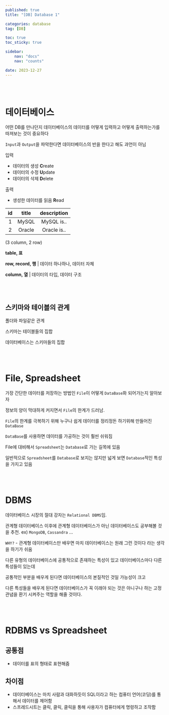 ```yaml
---
published: true
title: "[DB] Database 1"

categories: database
tag: [DB]

toc: true
toc_sticky: true

sidebar:
    nav: "docs"
    nav: "counts"

date: 2023-12-27
---
```

<br>
<br>

# 데이터베이스

어떤 DB를 만나던지 데이터베이스의 데이터를 어떻게 입력하고 어떻게 출력하는가를 따져보는 것이 중요하다

`Input`과 `Output`을 파악한다면 데이터베이스의 반을 한다고 해도 과언이 아님

입력
- 데이터의 생성 **C**reate
- 데이터의 수정 **U**pdate
- 데이터의 삭제 **D**elete
  
출력
- 생성한 데이터를 읽음 **R**ead

|id|title|description|
|:--:|:--:|:--:|                   
|1|MySQL|MySQL is..|
|2|Oracle|Oracle is..|
(3 column, 2 row)

**table, 표**

**row, record, 행** | 데이터 하나하나, 데이터 자체

**column, 열** | 데이터의 타입, 데이터 구조


<br>
<br>

## 스키마와 테이블의 관계

폴더와 파일같은 관계

스키마는 테이블들의 집합

데이터베이스는 스키마들의 집합

<br>
<br>


# File, Spreadsheet

가장 간단한 데이터를 저장하는 방법인 `File`이 어떻게 `DataBase`화 되어가는지 알아보자

정보의 양이 막대하게 커지면서 `File`의 한계가 드러남.

`File`의 한계를 극복하기 위해 누구나 쉽게 데이터를 정리정돈 하기위해 만들어진 `DataBase`

`DataBase`를 사용하면 데이터를 가공하는 것이 훨씬 쉬워짐

File에 대비해서 `Spreadsheet`는 `Database`로 가는 길목에 있음

일반적으로 `Spreadsheet`를 `Database`로 보지는 않지만 넓게 보면 `Database`적인 특성을 가지고 있음

<br>
<br>

# DBMS

데이터베이스 시장의 절대 강자는 `Relational DBMS`임.

관계형 데이터베이스 이후에 관계형 데이터베이스가 아닌 데이터베이스도 공부해볼 것을 추천. ex) `MongoDB`, `Cassandra` ...

`WHY?` - 관계형 데이터베이스만 배우면 마치 데이터베이스는 원래 그런 것이다 라는 생각을 하기가 쉬움

다른 유형의 데이터베이스에 공통적으로 존재하는 특성이 있고 데이터베이스마다 다른 특성들이 있는데

공통적인 부분을 배우게 된다면 데이터베이스의 본질적인 것일 가능성이 크고 

다른 특성들을 배우게 된다면 데이터베이스가 꼭 이래야 되는 것은 아니구나 하는 고정관념을 환기 시켜주는 역할을 해줄 것이다.

<br>
<br>

# RDBMS vs Spreadsheet

## 공통점

- 데이터를 표의 형태로 표현해줌

## 차이점

- 데이터베이스는 마치 사람과 대화하듯이 SQL이라고 하는 컴퓨터 언어(코딩)를 통해서 데이터를 제어함
- 스프레드시트는 클릭, 클릭, 클릭을 통해 사용자가 컴퓨터에게 명령하고 조작함
